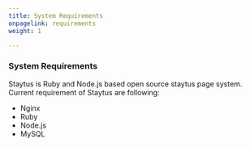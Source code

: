 ```yaml
---
title: System Requirements
onpagelink: requirements
weight: 1

---
```


### **System Requirements**

Staytus is Ruby and Node.js based open source staytus page system. Current requirement of Staytus are following:

- Nginx
- Ruby
- Node.js
- MySQL
 
